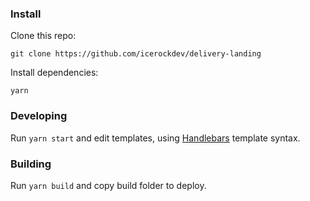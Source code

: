 ### Install
Clone this repo:
```
git clone https://github.com/icerockdev/delivery-landing
```

Install dependencies:
```
yarn
```

### Developing
Run ```yarn start``` and edit templates, using [Handlebars](https://handlebarsjs.com/guide/ "Handlebars") template syntax.

### Building
Run ```yarn build``` and copy build folder to deploy.